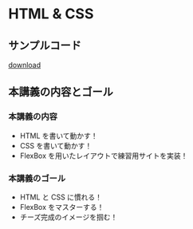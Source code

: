# HTML & CSS

## サンプルコード

[download](../samples/00_html_css.zip)

## 本講義の内容とゴール

### 本講義の内容

- HTML を書いて動かす！
- CSS を書いて動かす！
- FlexBox を用いたレイアウトで練習用サイトを実装！

### 本講義のゴール

- HTML と CSS に慣れる！
- FlexBox をマスターする！
- チーズ完成のイメージを掴む！
